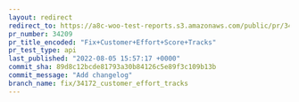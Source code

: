 ```yaml
---
layout: redirect
redirect_to: https://a8c-woo-test-reports.s3.amazonaws.com/public/pr/34209/api/index.html
pr_number: 34209
pr_title_encoded: "Fix+Customer+Effort+Score+Tracks"
pr_test_type: api
last_published: "2022-08-05 15:57:17 +0000"
commit_sha: 89d8c12bcde81793a30b84126c5e89f3c109b13b
commit_message: "Add changelog"
branch_name: fix/34172_customer_effort_tracks
---
```

